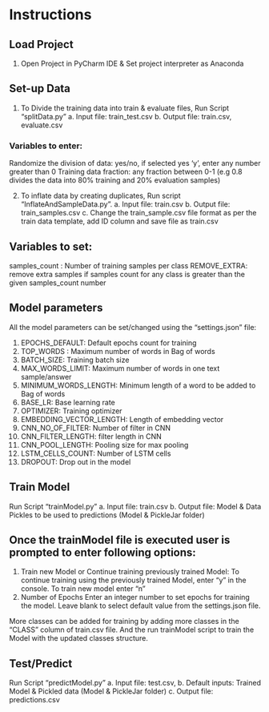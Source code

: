 # Instructions

## Load Project
1.	Open Project in PyCharm IDE & Set project interpreter as Anaconda

## Set-up Data
1.	To Divide the training data into train & evaluate files, Run Script “splitData.py”
a.	Input file: train_test.csv
b.	Output file: train.csv, evaluate.csv

   ### Variables to enter:
   Randomize the division of data: yes/no, if selected yes ‘y’, enter any number greater than 0
   Training data fraction: any fraction between 0-1 (e.g 0.8 divides the data into 80% training and 20% evaluation samples)

2.	To inflate data by creating duplicates, Run script “InflateAndSampleData.py”.
a.	Input file: train.csv
b.	Output file: train_samples.csv
c.	Change the train_sample.csv file format as per the train data template, add ID column and save file as train.csv

## Variables to set:
 
samples_count : Number of training samples per class
REMOVE_EXTRA: remove extra samples if samples count for any class is greater than the given samples_count number






## Model parameters
All the model parameters can be set/changed using the “settings.json” file:
 

1.	EPOCHS_DEFAULT: Default epochs count for training
2.	TOP_WORDS : Maximum number of words in Bag of words
3.	BATCH_SIZE: Training batch size
4.	MAX_WORDS_LIMIT: Maximum number of words in one text sample/answer
5.	MINIMUM_WORDS_LENGTH: Minimum length of a word to be added to Bag of words
6.	BASE_LR: Base learning rate
7.	OPTIMIZER: Training optimizer
8.	EMBEDDING_VECTOR_LENGTH: Length of embedding vector
9.	CNN_NO_OF_FILTER: Number of filter in CNN
10.	CNN_FILTER_LENGTH: filter length in CNN
11.	CNN_POOL_LENGTH: Pooling size for max pooling
12.	LSTM_CELLS_COUNT: Number of LSTM cells
13.	DROPOUT: Drop out in the model








## Train Model
Run Script “trainModel.py”
a.	Input file: train.csv
b.	Output file: Model & Data Pickles to be used to predictions (Model & PickleJar folder)

## Once the trainModel file is executed user is prompted to enter following options:
1.	Train new Model or Continue training previously trained Model:
To continue training using the previously trained Model, enter “y” in the console. To train new model enter “n”
2.	Number of Epochs
Enter an integer number to set epochs for training the model.
Leave blank to select default value from the settings.json file.

More classes can be added for training by adding more classes in the “CLASS” column of train.csv file. And the run trainModel script to train the Model with the updated classes structure.

## Test/Predict
Run Script “predictModel.py”
a.	Input file: test.csv, 
b.	Default inputs: Trained Model & Pickled data (Model & PickleJar folder)
c.	Output file: predictions.csv 

